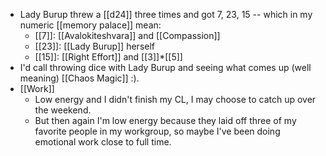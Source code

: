 - Lady Burup threw a [[d24]] three times and got 7, 23, 15 -- which in my numeric [[memory palace]] mean:
  - [[7]]: [[Avalokiteshvara]] and [[Compassion]]
  - [[23]]: [[Lady Burup]] herself
  - [[15]]: [[Right Effort]] and [[3]]*[[5]]
- I'd call throwing dice with Lady Burup and seeing what comes up (well meaning) [[Chaos Magic]] :).
- [[Work]]
  - Low energy and I didn't finish my CL, I may choose to catch up over the weekend.
  - But then again I'm low energy because they laid off three of my favorite people in my workgroup, so maybe I've been doing emotional work close to full time.
